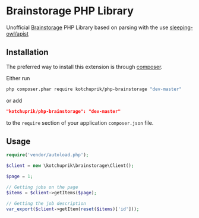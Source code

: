 # Brainstorage PHP Library

Unofficial [Brainstorage](http://brainstorage.me) PHP Library based on parsing with the use [sleeping-owl/apist](https://github.com/sleeping-owl/apist)

## Installation

The preferred way to install this extension is through [composer](http://getcomposer.org/download/).

Either run

```bash
php composer.phar require kotchuprik/php-brainstorage "dev-master"
```

or add

```json
"kotchuprik/php-brainstorage": "dev-master"
```

to the `require` section of your application `composer.json` file.

## Usage

```php
require('vendor/autoload.php');

$client = new \kotchuprik\brainstorage\Client();

$page = 1;

// Getting jobs on the page
$items = $client->getItems($page);

// Getting the job description
var_export($client->getItem(reset($items)['id']));
```
